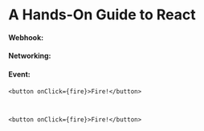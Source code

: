 # A Hands-On Guide to React

#### Webhook:

#### Networking:

#### Event:

```
<button onClick={fire}>Fire!</button>

```

```


<button onClick={fire}>Fire!</button>

```